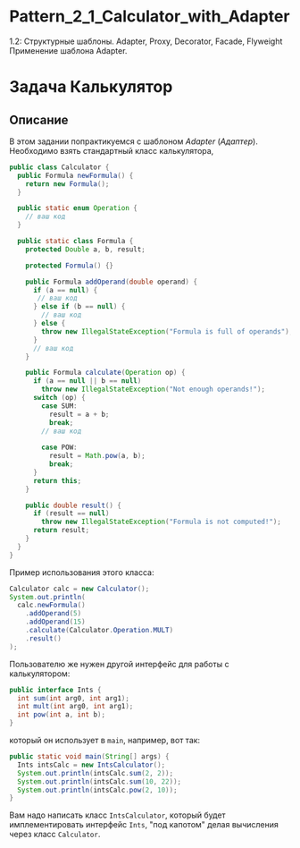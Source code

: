# Pattern_2_1_Calculator_with_Adapter
1.2: Структурные шаблоны. Adapter, Proxy, Decorator, Facade, Flyweight  
Применение шаблона Adapter.

# Задача Калькулятор

## Описание
В этом задании попрактикуемся с шаблоном *Adapter* (*Адаптер*). Необходимо взять стандартный класс калькулятора,

```java
public class Calculator {
  public Formula newFormula() {
    return new Formula();
  }

  public static enum Operation {
    // ваш код
  }

  public static class Formula {
    protected Double a, b, result;

    protected Formula() {}

    public Formula addOperand(double operand) {
      if (a == null) {
       // ваш код
      } else if (b == null) {
        // ваш код
      } else {
        throw new IllegalStateException("Formula is full of operands");
      }
      // ваш код
    }

    public Formula calculate(Operation op) {
      if (a == null || b == null)
        throw new IllegalStateException("Not enough operands!");
      switch (op) {
        case SUM:
          result = a + b;
          break;
        // ваш код
        
        case POW:
          result = Math.pow(a, b);
          break;
      }
      return this;
    }

    public double result() {
      if (result == null)
        throw new IllegalStateException("Formula is not computed!");
      return result;
    }
  }
}
```

Пример использования этого класса:
```java
Calculator calc = new Calculator();
System.out.println(
  calc.newFormula()
    .addOperand(5)
    .addOperand(15)
    .calculate(Calculator.Operation.MULT)
    .result()
);
```

Пользователю же нужен другой интерфейс для работы с калькулятором:
```java
public interface Ints {
  int sum(int arg0, int arg1);
  int mult(int arg0, int arg1);
  int pow(int a, int b);
}
``` 
который он использует в `main`, например, вот так:
```java
public static void main(String[] args) {
  Ints intsCalc = new IntsCalculator();
  System.out.println(intsCalc.sum(2, 2));
  System.out.println(intsCalc.sum(10, 22));
  System.out.println(intsCalc.pow(2, 10));
}
```

Вам надо написать класс `IntsCalculator`, который будет имплементировать интерфейс `Ints`, "под капотом" делая вычисления через класс `Calculator`.
